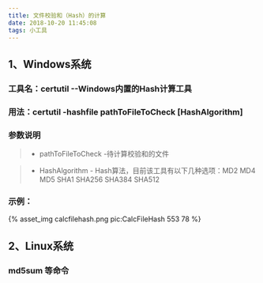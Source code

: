 ```yaml
---
title: 文件校验和（Hash）的计算
date: 2018-10-20 11:45:08
tags: 小工具
---
```


## 1、Windows系统

### 工具名：certutil --Windows内置的Hash计算工具

### 用法：certutil -hashfile pathToFileToCheck  [HashAlgorithm]

### 参数说明

> * pathToFileToCheck -待计算校验和的文件

> * HashAlgorithm - Hash算法，目前该工具有以下几种选项：MD2 MD4 MD5 SHA1 SHA256 SHA384 SHA512

###  示例：
{% asset_img calcfilehash.png pic:CalcFileHash 553 78 %}

## 2、Linux系统

### md5sum 等命令